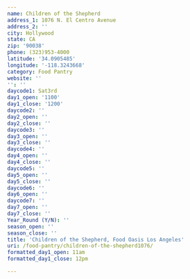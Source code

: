```yaml
---
name: Children of the Shepherd
address_1: 1076 N. El Centro Avenue
address_2: ''
city: Hollywood
state: CA
zip: '90038'
phone: (323)953-4000
latitude: '34.0905485'
longitude: '-118.3243668'
category: Food Pantry
website: ''
'': ''
daycode1: Sat3rd
day1_open: '1100'
day1_close: '1200'
daycode2: ''
day2_open: ''
day2_close: ''
daycode3: ''
day3_open: ''
day3_close: ''
daycode4: ''
day4_open: ''
day4_close: ''
daycode5: ''
day5_open: ''
day5_close: ''
daycode6: ''
day6_open: ''
daycode7: ''
day7_open: ''
day7_close: ''
Year_Round (Y/N): ''
season_open: ''
season_close: ''
title: 'Children of the Shepherd, Food Oasis Los Angeles'
uri: /food-pantry/children-of-the-shepherd1076/
formatted_day1_open: 11am
formatted_day1_close: 12pm

---
```

